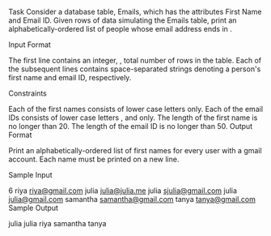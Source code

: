 Task
Consider a database table, Emails, which has the attributes First Name and Email ID. Given  rows of data simulating the Emails table, print an alphabetically-ordered list of people whose email address ends in .

Input Format

The first line contains an integer, , total number of rows in the table.
Each of the  subsequent lines contains  space-separated strings denoting a person's first name and email ID, respectively.

Constraints

Each of the first names consists of lower case letters  only.
Each of the email IDs consists of lower case letters ,  and  only.
The length of the first name is no longer than 20.
The length of the email ID is no longer than 50.
Output Format

Print an alphabetically-ordered list of first names for every user with a gmail account. Each name must be printed on a new line.

Sample Input

6
riya riya@gmail.com
julia julia@julia.me
julia sjulia@gmail.com
julia julia@gmail.com
samantha samantha@gmail.com
tanya tanya@gmail.com
Sample Output

julia
julia
riya
samantha
tanya
